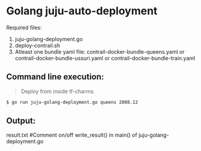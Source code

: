 # Golang juju-auto-deployment
Required files:
1. juju-golang-deployment.go
2. deploy-contrail.sh
3. Atleast one bundle yaml file: contrail-docker-bundle-queens.yaml or contrail-docker-bundle-ussuri.yaml or contrail-docker-bundle-train.yaml 


Command line execution:
-----------------------
> Deploy from inside tf-charms

```sh
$ go run juju-golang-deployment.go queens 2008.12
```

 
 Output:
 -------
 result.txt
 #Comment on/off write_result() in main() of juju-golang-deployment.go

